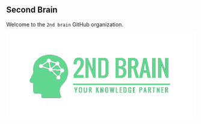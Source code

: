 
## Second Brain

Welcome to the `2nd brain` GitHub organization.

![logo](/profile/logo_1___transp_bg.png)

<br/>
